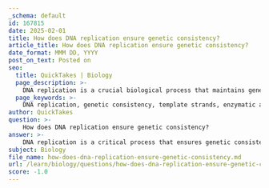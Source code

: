 ```yaml
---
_schema: default
id: 167815
date: 2025-02-01
title: How does DNA replication ensure genetic consistency?
article_title: How does DNA replication ensure genetic consistency?
date_format: MMM DD, YYYY
post_on_text: Posted on
seo:
  title: QuickTakes | Biology
  page_description: >-
    DNA replication is a crucial biological process that maintains genetic consistency across generations of cells through template-based synthesis, enzymatic action, proofreading, and repair mechanisms, ensuring the integrity of genetic information.
  page_keywords: >-
    DNA replication, genetic consistency, template strands, enzymatic action, proofreading mechanisms, DNA polymerase, Okazaki fragments, post-replication repair, mismatch repair, fidelity factors, multiprotein complexes
author: QuickTakes
question: >-
    How does DNA replication ensure genetic consistency?
answer: >-
    DNA replication is a critical process that ensures genetic consistency across generations of cells. This process involves several key mechanisms and steps that work together to maintain the fidelity of the genetic material. Here’s how DNA replication achieves this:\n\n1. **Template Strands**: DNA replication begins with the unwinding of the double helix structure of the DNA molecule. Each of the two strands serves as a template for the synthesis of a new complementary strand. This complementary base pairing (adenine with thymine, and cytosine with guanine) ensures that the genetic information is accurately copied.\n\n2. **Enzymatic Action**: Various enzymes play crucial roles in the replication process. For instance, helicase unwinds the DNA double helix, while DNA polymerase synthesizes new DNA strands by adding nucleotides to a growing chain in a 5′ to 3′ direction. The leading strand is synthesized continuously, while the lagging strand is synthesized in short fragments known as Okazaki fragments.\n\n3. **Proofreading Mechanisms**: DNA polymerase has intrinsic proofreading capabilities that allow it to detect and correct mismatched base pairs during replication. This proofreading function significantly reduces the likelihood of errors, ensuring that the newly synthesized DNA is an accurate copy of the original template.\n\n4. **Post-Replication Repair**: In addition to the proofreading activity of DNA polymerase, there are post-replication repair mechanisms, such as mismatch repair, that further enhance the accuracy of DNA replication. These mechanisms identify and correct any remaining errors that may have escaped the proofreading process.\n\n5. **Fidelity Factors**: The overall fidelity of DNA replication is influenced by several factors, including the selectivity of DNA polymerase for the correct nucleotide, the availability of nucleotides, and the condition of the DNA template. The presence of DNA lesions or damage can also affect replication fidelity.\n\n6. **Multiprotein Complexes**: DNA replication is carried out by multiprotein assemblies that coordinate the various steps of the process. This organization allows for efficient and accurate replication of the genetic material.\n\nIn summary, DNA replication ensures genetic consistency through a combination of template-based synthesis, enzymatic action, proofreading, and repair mechanisms. These processes work together to minimize errors and maintain the integrity of the genetic information passed on to daughter cells.
subject: Biology
file_name: how-does-dna-replication-ensure-genetic-consistency.md
url: /learn/biology/questions/how-does-dna-replication-ensure-genetic-consistency
score: -1.0
---
```


&nbsp;